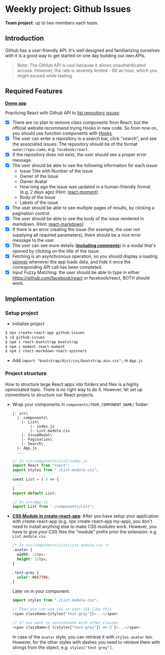 # Weekly project: Github Issues

**Team project**: up to two members each team.

## Introduction

Github has a user-friendly API. It's well designed and familiarizing ourselves with it is a good way to get started on one day building out own APIs.

>Note: The GitHub API is cool because it allows unauthenticated access. However, the rate is severely limited - 60 an hour, which you might exceed while testing. 

## Required Features

**[Demo app](https://gallant-edison-972273.netlify.app/)**

Practicing React with Github API to [list repository issues](https://developer.github.com/v3/issues/#list-repository-issues):

- [x] There are no plan to remove class components from React, but the official website recommend trying Hooks in new code. So from now on, you should use function components with [Hooks](https://reactjs.org/docs/hooks-intro.html).
- [x] The user can enter a repository in a search bar, click "search", and see the associated issues. The repository should be of the format `owner/repo-name`, e.g. `facebook/react`.
- [x] If the repository does not exist, the user should see a proper error message.
- [x] The user should be able to see the following information for each issue:
  * Issue Title with Number of the issue
  * Owner of the Issue
  * Owner Avatar
  * How long ago the issue was updated in a human-friendly format (e.g. 2 days ago) (Hint: [react-moment](https://www.npmjs.com/package/react-moment#installing))
  * Body of the Issue
  * Labels of the issue
- [x] The user should be able to see multiple pages of results, by clicking a pagination control.
- [x] The user should be able to see the body of the issue rendered in markdown. (Hint: [react-markdown](https://github.com/rexxars/react-markdown))
- [x] If there is an error creating the issue (for example, the user not supplying all required parameters), there should be a nice error message to the user.
- [x] The user can see more details (**[including comments](https://developer.github.com/v3/issues/comments/)**) in a modal that's opened by clicking on the title of the issue.
- [x] Fetching is an asynchronous operation, so you should display a loading [spinner](https://www.npmjs.com/package/react-spinners) whenever the app loads data, and hide it once the corresponding API call has been completed.
- [x] Input Fuzzy Matching: the user should be able to type in either https://github.com/facebook/react or facebook/react, BOTH should work.

## Implementation

### Setup project

- Initialize project

```bash
$ npx create-react-app github-issues
$ cd github-issues
$ npm i react-bootstrap bootstrap
$ npm i moment react-moment
$ npm i react-markdown react-spinners
```

- Add `import "bootstrap/dist/css/bootstrap.min.css";` in `App.js`

### Project structure

How to structure large React apps into folders and files is a highly opinionated topic. There is no right way to do it. However, let set up conventions to structure our React projects.

- Wrap your components in `components/YOUR_COMPONENT_NAME/` folder:

  ```
  |- src\
    |- components\
      |- List\
          |- index.js
          |- List.module.css
      |- IssueModal\
      |- Pagination\
      |- Search\
    |- App.js
    ...
  ```

  ```javascript
  // In src/components/List/index.js
  import React from "react";
  import styles from "./List.module.css";
  ...
  const List = ( ) => {
    ...
  }
  export default List;
  ```

  ```javascript
  // In src/App.js
  import List from "./components/List";
  ```

- **[CSS Module in create-react-app](https://create-react-app.dev/docs/adding-a-css-modules-stylesheet)**: After you have setup your application with create-react-app (e.g. npx create-react-app my-app), you don't need to install anything else to make CSS modules work. However, you have to give your CSS files the "module" prefix prior the extension: e.g. `List.module.css`

  ```css
  /* In src/components/List/List.module.css */
  .avatar {
    width: 128px;
    height: 128px;
  }

  .text-grey {
    color: #657786;
  }
  ```

  Later on in your component:

  ```javascript
  import styles from "./List.module.css";

  // Then you can use css in your JSX like this
  <span className={styles["text-grey"]}>...</span>

  // If you want to concatenate with other classes
  <span className={`${styles["text-grey"]} mr-2`}>...</span>

  ```

  In case of the `avatar` style, you can retrieve it with `styles.avatar` too. However, for the other styles with dashes you need to retrieve them with strings from the object, e.g. `styles["text-grey"]`. 


